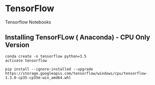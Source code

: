 # TensorFlow
Tensorflow Notebooks

## Installing TensorFLow ( Anaconda) - CPU Only Version

```shell
conda create -n tensorflow python=3.5 
activate tensorflow

pip install --ignore-installed --upgrade https://storage.googleapis.com/tensorflow/windows/cpu/tensorflow-1.3.0-cp35-cp35m-win_amd64.whl

```
